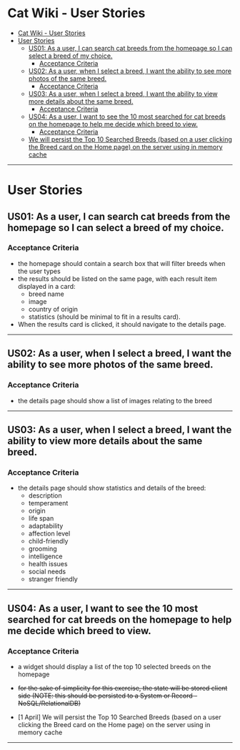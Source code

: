 # Cat Wiki - User Stories
- [Cat Wiki - User Stories](#cat-wiki---user-stories)
- [User Stories](#user-stories)
  - [US01: As a user, I can search cat breeds from the homepage so I can select a breed of my choice.](#us01-as-a-user-i-can-search-cat-breeds-from-the-homepage-so-i-can-select-a-breed-of-my-choice)
    - [Acceptance Criteria](#acceptance-criteria)
  - [US02: As a user, when I select a breed, I want the ability to see more photos of the same breed.](#us02-as-a-user-when-i-select-a-breed-i-want-the-ability-to-see-more-photos-of-the-same-breed)
    - [Acceptance Criteria](#acceptance-criteria-1)
  - [US03: As a user, when I select a breed, I want the ability to view more details about the same breed.](#us03-as-a-user-when-i-select-a-breed-i-want-the-ability-to-view-more-details-about-the-same-breed)
    - [Acceptance Criteria](#acceptance-criteria-2)
  - [US04: As a user, I want to see the 10 most searched for cat breeds on the homepage to help me decide which breed to view.](#us04-as-a-user-i-want-to-see-the-10-most-searched-for-cat-breeds-on-the-homepage-to-help-me-decide-which-breed-to-view)
    - [Acceptance Criteria](#acceptance-criteria-3)
  - [We will persist the Top 10 Searched Breeds (based on a user clicking the Breed card on the Home page) on the server using in memory cache](#we-will-persist-the-top-10-searched-breeds-based-on-a-user-clicking-the-breed-card-on-the-home-page-on-the-server-using-in-memory-cache)

---

# User Stories

## US01: As a user, I can search cat breeds from the homepage so I can select a breed of my choice.

### Acceptance Criteria

- the homepage should contain a search box that will filter breeds when the user types
- the results should be listed on the same page, with each result item displayed in a card:
  - breed name
  - image
  - country of origin
  - statistics (should be minimal to fit in a results card).
- When the results card is clicked, it should navigate to the details page.


---

## US02: As a user, when I select a breed, I want the ability to see more photos of the same breed.

### Acceptance Criteria

- the details page should show a list of images relating to the breed

---

## US03: As a user, when I select a breed, I want the ability to view more details about the same breed.

### Acceptance Criteria

- the details page should show statistics and details of the breed:
  - description
  - temperament
  - origin
  - life span
  - adaptability
  - affection level
  - child-friendly
  - grooming
  - intelligence
  - health issues
  - social needs
  - stranger friendly

---

## US04: As a user, I want to see the 10 most searched for cat breeds on the homepage to help me decide which breed to view.

### Acceptance Criteria

- a widget should display a list of the top 10 selected breeds on the homepage
- ~~for the sake of simplicity for this exercise, the state will be stored client side (NOTE: this should be persisted to a System or Record - NoSQL/RelationalDB)~~

- [1 April]
 We will persist the Top 10 Searched Breeds (based on a user clicking the Breed card on the Home page) on the server using in memory cache
 ---


